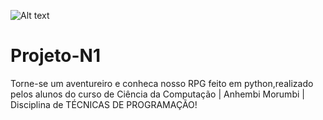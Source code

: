 ![Alt text](https://thumbs.dreamstime.com/b/ilustra%C3%A7%C3%A3o-ajustada-do-vetor-car%C3%A1ter-duende-jogo-rpg-de-archer-fantasy-padre-mage-guerreiro-%C3%ADcones-humanos-107877793.jpg)
# Projeto-N1
Torne-se um aventureiro e conheca nosso RPG feito em python,realizado pelos alunos do curso de Ciência da Computação | Anhembi Morumbi | Disciplina de TÉCNICAS DE PROGRAMAÇÃO!



